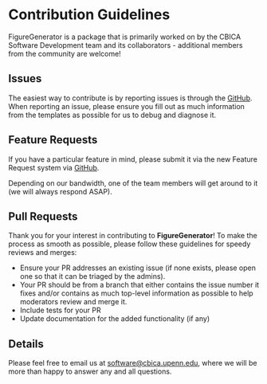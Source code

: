 # Contribution Guidelines

FigureGenerator is a package that is primarily worked on by the CBICA Software Development team and its collaborators - additional members from the community are welcome!

## Issues

The easiest way to contribute is by reporting issues is through the [GitHub](https://github.com/CBICA/FigureGenerator/issues). 
When reporting an issue, please ensure you fill out as much information from the templates as possible for us to debug and diagnose it.

## Feature Requests

If you have a particular feature in mind, please submit it via the new Feature Request system via [GitHub](https://github.com/CBICA/FigureGenerator/issues). 

Depending on our bandwidth, one of the team members will get around to it (we will always respond ASAP).

## Pull Requests

Thank you for your interest in contributing to **FigureGenerator**! To make the process as smooth as possible, please follow these guidelines for speedy reviews and merges:

- Ensure your PR addresses an existing issue (if none exists, please open one so that it can be triaged by the admins).
- Your PR should be from a branch that either contains the issue number it fixes and/or contains as much top-level information as possible to help moderators review and merge it.
- Include tests for your PR
- Update documentation for the added functionality (if any)

## Details

Please feel free to email us at software@cbica.upenn.edu, where we will be more than happy to answer any and all questions.
